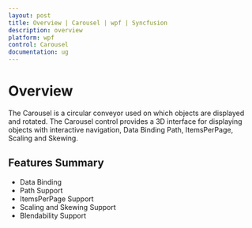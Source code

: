 ```yaml
---
layout: post
title: Overview | Carousel | wpf | Syncfusion
description: overview
platform: wpf
control: Carousel
documentation: ug
---
```


# Overview

The Carousel is a circular conveyor used on which objects are displayed and rotated. The Carousel control provides a 3D interface for displaying objects with interactive navigation, Data Binding Path, ItemsPerPage, Scaling and Skewing.

## Features Summary 

* Data Binding
* Path Support
* ItemsPerPage Support
* Scaling and Skewing Support
* Blendability Support



